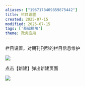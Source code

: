 ```yaml
---
aliases: ["1967178409859875442"]
title: 栏目设置
created: 2025-07-15
modified: 2025-07-15
tags: ['基础模块']
theme: 政务应用
---
```


栏目设置，对期刊刊型的栏目信息维护

![](51d6e35a77c25929d114f13c2e5954fe.jpg)

点击【新建】弹出新建页面

![](38fe39dd837fc306c78bace1a8b23241.jpg)